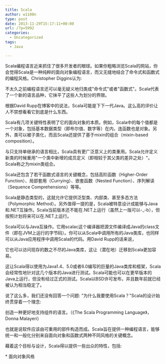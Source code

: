 ```yaml
---
title: Scala
author: w1100n
type: post
date: 2013-11-29T15:17:11+00:00
url: /?p=5992
categories:
  - Uncategorized
tags:
  - Java

---
```


  Scala编程语言近来抓住了很多开发者的眼球。如果你粗略浏览Scala的网站，你会觉得Scala是一种纯粹的面向对象编程语言，而又无缝地结合了命令式和函数式的编程风格。Christopher Diggins认为: 


  不太久之前编程语言还可以毫无疑义地归类成"命令式"或者"函数式"。Scala代表了一个新的语言品种，它抹平了这些人为划分的界限。


  根据David Rupp在博客中的说法，Scala可能是下下一代Java。这么高的评价让人不禁想看看它到底是什么东西。


  Scala有几项关键特性表明了它的面向对象的本质。例如，Scala中的每个值都是一个对象，包括基本数据类型（即布尔值、数字等）在内，连函数也是对象。另外，类可以被子类化，而且Scala还提供了基于mixin的组合（mixin-based composition）。


  与只支持单继承的语言相比，Scala具有更广泛意义上的类重用。Scala允许定义新类的时候重用"一个类中新增的成员定义（即相较于其父类的差异之处）"。Scala称之为mixin类组合。


  Scala还包含了若干函数式语言的关键概念，包括高阶函数（Higher-Order Function）、局部套用（Currying）、嵌套函数（Nested Function）、序列解读（Sequence Comprehensions）等等。


  Scala是静态类型的，这就允许它提供泛型类、内部类、甚至多态方法（Polymorphic Method）。另外值得一提的是，Scala被特意设计成能够与Java和.NET互操作。Scala当前版本还不能在.NET上运行（虽然上一版可以-_-b），但按照计划将来可以在.NET上运行。


  Scala可以与Java互操作。它用scalac这个编译器把源文件编译成Java的class文件（即在JVM上运行的字节码）。你可以从Scala中调用所有的Java类库，也同样可以从Java应用程序中调用Scala的代码。用David Rupp的话来说，


  它也可以访问现存的数之不尽的Java类库，这让（潜在地）迁移到Scala更加容易。


  这让Scala得以使用为Java1.4、5.0或者6.0编写的巨量的Java类库和框架，Scala会经常性地针对这几个版本的Java进行测试。Scala可能也可以在更早版本的Java上运行，但没有经过正式的测试。Scala以BSD许可发布，并且数年前就已经被认为相当稳定了。


  说了这么多，我们还没有回答一个问题: "为什么我要使用Scala？"Scala的设计始终贯穿着一个理念: 


  创造一种更好地支持组件的语言。（《The Scala Programming Language》，Donna Malayeri）


  也就是说软件应该由可重用的部件构造而成。Scala旨在提供一种编程语言，能够统一和一般化分别来自面向对象和函数式两种不同风格的关键概念。


  藉着这个目标与设计，Scala得以提供一些出众的特性，包括: 


  * 面向对象风格
